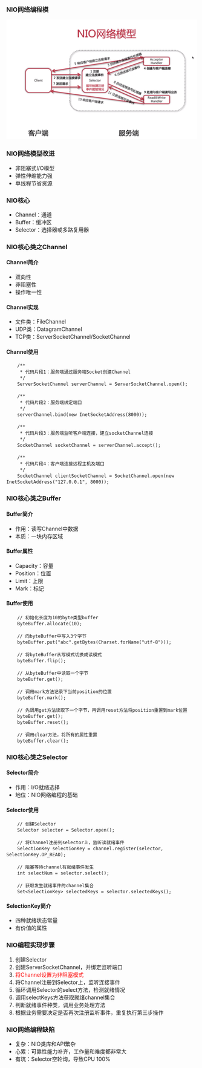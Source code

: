 ### NIO网络编程模
![NIO网络模型](images/NIO模型.png)

### NIO网络模型改进
 * 非阻塞式I/O模型
 * 弹性伸缩能力强
 * 单线程节省资源

### NIO核心
 * Channel：通道
 * Buffer：缓冲区
 * Selector：选择器或多路复用器

### NIO核心类之Channel
 #### Channel简介
 * 双向性
 * 非阻塞性
 * 操作唯一性
 
 #### Channel实现
 * 文件类：FileChannel
 * UDP类：DatagramChannel
 * TCP类：ServerSocketChannel/SocketChannel

 #### Channel使用
```
    /**
     * 代码片段1：服务端通过服务端Socket创建Channel
     */
    ServerSocketChannel serverChannel = ServerSocketChannel.open();

    /**
     * 代码片段2：服务端绑定端口
     */
    serverChannel.bind(new InetSocketAddress(8000));

    /**
     * 代码片段3：服务端监听客户端连接，建立socketChannel连接
     */
    SocketChannel socketChannel = serverChannel.accept();

    /**
     * 代码片段4：客户端连接远程主机及端口
     */
    SocketChannel clientSocketChannel = SocketChannel.open(new InetSocketAddress("127.0.0.1", 8000));
```

### NIO核心类之Buffer
 #### Buffer简介
  * 作用：读写Channel中数据
  * 本质：一块内存区域
  
 #### Buffer属性
  * Capacity：容量
  * Position：位置
  * Limit：上限
  * Mark：标记
  
 #### Buffer使用
```
    // 初始化长度为10的byte类型buffer
    ByteBuffer.allocate(10);

    // 向byteBuffer中写入3个字节
    byteBuffer.put("abc".getBytes(Charset.forName("utf-8")));

    // 将byteBuffer从写模式切换成读模式
    byteBuffer.flip();

    // 从byteBuffer中读取一个字节
    byteBuffer.get();

    // 调用mark方法记录下当前position的位置
    byteBuffer.mark();

    // 先调用get方法读取下一个字节，再调用reset方法将position重置到mark位置
    byteBuffer.get();
    byteBuffer.reset();

    // 调用clear方法，将所有的属性重置
    byteBuffer.clear();
```

### NIO核心类之Selector
 #### Selector简介
  * 作用：I/O就绪选择
  * 地位：NIO网络编程的基础
 
 #### Selector使用
```
    // 创建Selector
    Selector selector = Selector.open();

    // 将Channel注册到selector上，监听读就绪事件
    SelectionKey selectionKey = channel.register(selector, SelectionKey.OP_READ);

    // 阻塞等待channel有就绪事件发生
    int selectNum = selector.select();

    // 获取发生就绪事件的channel集合
    Set<SelectionKey> selectedKeys = selector.selectedKeys();
```

 #### SelectionKey简介
  * 四种就绪状态常量
  * 有价值的属性
  
### NIO编程实现步骤
 1. 创建Selector
 2. 创建ServerSocketChannel，并绑定监听端口
 3. <font color="red">将Channel设置为非阻塞模式</font>
 4. 将Channel注册到Selector上，监听连接事件
 5. 循环调用Selector的select方法，检测就绪情况
 6. 调用selectKeys方法获取就绪channel集合
 7. 判断就绪事件种类，调用业务处理方法
 8. 根据业务需要决定是否再次注册监听事件，重复执行第三步操作
  
### NIO网络编程缺陷
 * 复杂：NIO类库和API繁杂
 * 心累：可靠性能力补齐，工作量和难度都非常大
 * 有坑：Selector空轮询，导致CPU 100%
 